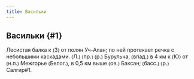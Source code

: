 ```yaml
---
title: Васильки
---
```

## Васильки {#1}

Лесистая балка к ⦅З⦆ от полян Уч-Алан; по ней протекает речка с небольшими каскадами. ⦅Л.⦆ ⦅пр.⦆ ⦅р.⦆ Бурульча, ⦅впад.⦆ в 4 км к ⦅Ю⦆ от ⦅н.п.⦆ Межгорье ⦅Белог.⦆, в 0,5 км выше ⦅ов.⦆ Баксан; ⦅басс.⦆ ⦅р.⦆ Салгир#1.
